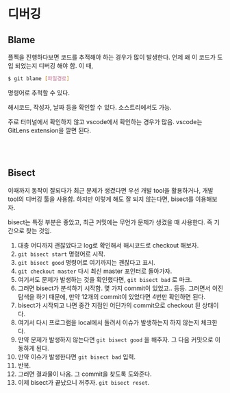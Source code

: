 # 디버깅

## Blame

플젝을 진행하다보면 코드를 추적해야 하는 경우가 많이 발생한다. 언제 왜 이 코드가 도입 되었는지 디버깅 해야 함. 이 때,

```sh
$ git blame [파일경로]
```

명령어로 추적할 수 있다.

해시코드, 작성자, 날짜 등을 확인할 수 있다. 소스트리에서도 가능.

주로 터미널에서 확인하지 않고 vscode에서 확인하는 경우가 많음. vscode는 GitLens extension을 깔면 된다.

<br/>

<br/>

## Bisect

이때까지 동작이 잘되다가 최근 문제가 생겼다면 우선 개발 tool을 활용하거나, 개발 tool의 디버깅 툴을 사용함. 하지만 이렇게 해도 잘 되지 않는다면, bisect를 이용해보자.

bisect는 특정 부분은 좋았고, 최근 커밋에는 무언가 문제가 생겼을 때 사용한다. 즉 기간으로 찾는 것임.

1. 대충 어디까지 괜찮았다고 log로 확인해서 해시코드로 checkout 해보자.
2. `git bisect start` 명령어로 시작.
3. `git bisect good` 명령어로 여기까지는 괜찮다고 표시.
4. `git checkout master` 다시 최신 master 포인터로 돌아가자.
5. 여기서도 문제가 발생하는 것을 확인했다면, `git bisect bad` 로 마크.
6. 그러면 bisect가 분석하기 시작함. 몇 가지 commit이 있었고.. 등등. 그러면서 이진 탐색을 하기 때문에, 만약 12개의 commit이 있었다면 4번만 확인하면 된다.
7. bisect가 시작되고 나면 중간 지점인 어딘가의 commit으로 checkout 된 상태이다.
8. 여기서 다시 프로그램을 local에서 돌려서 이슈가 발생하는지 하지 않는지 체크한다.
9. 만약 문제가 발생하지 않는다면 `git bisect good` 을 해주자. 그 다음 커밋으로 이동하게 된다.
10. 만약 이슈가 발생한다면 `git bisect bad` 입력.
11. 반복.
12. 그러면 결과물이 나옴. 그 commit을 찾도록 도와준다.
13. 이제 bisect가 끝났으니 꺼주자. `git bisect reset`.
